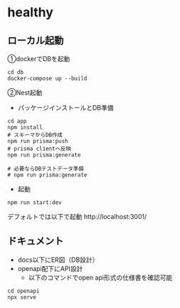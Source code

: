 # healthy

## ローカル起動

①dockerでDBを起動
```
cd db
docker-compose up --build
```

②Nest起動

- パッケージインストールとDB準備
```
cd app
npm install
# スキーマからDB作成
npm run prisma:push
# prisma clientへ反映
npm run prisma:generate

# 必要ならDBテストデータ準備
# npm run prisma:generate
```

- 起動
```
npm run start:dev
```
デフォルトでは以下で起動
http://localhost:3001/


## ドキュメント
- docs以下にER図（DB設計）
- openapi配下にAPI設計
  - 以下のコマンドでopen api形式の仕様書を確認可能
```
cd openapi
npx serve
```